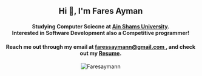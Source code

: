 <h2 align="center">Hi 👋, I'm Fares Ayman</h2>
<p align="center">

<!--  <img src="https://spotify-pink.vercel.app/api/spotify?background_color=36454F&text_color=CC5500" alt="codeSTACKr Spotify Playing" width="500" align="middle"/>  -->

    
<h4 align="center">Studying Computer Sciecne at <a href="https://ums.asu.edu.eg/">Ain Shams University</a>.<br> Interested in Software Development also a Competitive programmer!</h4>

<p align="center"><h4 align="center">Reach me out through my email at <a href="mailto:faressaymann@gmail.com">faressaymann@gmail.com </a>, and check out my <a href="https://drive.google.com/file/d/14cI7xNLa1wv-b22-S3g7acyL7WZ8ScyA/view?usp=drive_link">Resume</a>.</h4></p>


<p align="center">
  <img src="https://github-readme-stats.vercel.app/api/top-langs?username=Faresaymann&show_icons=true&locale=en&layout=compact&show_icons=true&theme=tokyonight" alt="Faresaymann"/>
</p>
